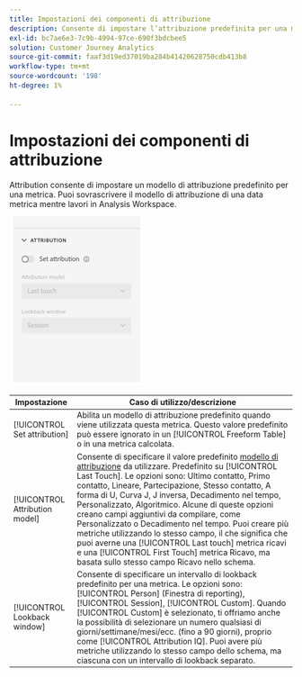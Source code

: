 ```yaml
---
title: Impostazioni dei componenti di attribuzione
description: Consente di impostare l’attribuzione predefinita per una metrica.
exl-id: bc7ae6e3-7c9b-4994-97ce-690f3bdcbee5
solution: Customer Journey Analytics
source-git-commit: faaf3d19ed37019ba284b41420628750cdb413b8
workflow-type: tm+mt
source-wordcount: '198'
ht-degree: 1%

---
```


# Impostazioni dei componenti di attribuzione

Attribution consente di impostare un modello di attribuzione predefinito per una metrica. Puoi sovrascrivere il modello di attribuzione di una data metrica mentre lavori in Analysis Workspace.

![Attribution](../assets/attribution-settings.png)

| Impostazione | Caso di utilizzo/descrizione |
| --- | --- |
| [!UICONTROL Set attribution] | Abilita un modello di attribuzione predefinito quando viene utilizzata questa metrica. Questo valore predefinito può essere ignorato in un [!UICONTROL Freeform Table] o in una metrica calcolata. |
| [!UICONTROL Attribution model] | Consente di specificare il valore predefinito [modello di attribuzione](/help/analysis-workspace/attribution/models.md) da utilizzare. Predefinito su [!UICONTROL Last Touch]. Le opzioni sono: Ultimo contatto, Primo contatto, Lineare, Partecipazione, Stesso contatto, A forma di U, Curva J, J inversa, Decadimento nel tempo, Personalizzato, Algoritmico. Alcune di queste opzioni creano campi aggiuntivi da compilare, come Personalizzato o Decadimento nel tempo. Puoi creare più metriche utilizzando lo stesso campo, il che significa che puoi averne una [!UICONTROL Last touch] metrica ricavi e una [!UICONTROL First Touch] metrica Ricavo, ma basata sullo stesso campo Ricavo nello schema. |
| [!UICONTROL Lookback window] | Consente di specificare un intervallo di lookback predefinito per una metrica. Le opzioni sono: [!UICONTROL Person] (Finestra di reporting), [!UICONTROL Session], [!UICONTROL Custom]. Quando [!UICONTROL Custom] è selezionato, ti offriamo anche la possibilità di selezionare un numero qualsiasi di giorni/settimane/mesi/ecc. (fino a 90 giorni), proprio come [!UICONTROL Attribution IQ]. Puoi avere più metriche utilizzando lo stesso campo dello schema, ma ciascuna con un intervallo di lookback separato. |
